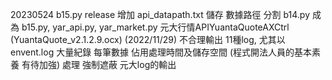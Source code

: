 20230524   b15.py release
增加 api_datapath.txt 儲存 數據路徑
分割 b14.py  成為   b15.py,  yar_api.py,  yar_market.py
元大行情APIYuantaQuoteAXCtrl  (YuantaQuote_v2.1.2.9.ocx) (2022/11/29) 不合理輸出 11種log, 尤其以 envent.log 大量紀錄 每筆數據 佔用處理時間及儲存空間 (程式開法人員的基本素養 有待加強)
處理 強制遮蔽 元大log的輸出
